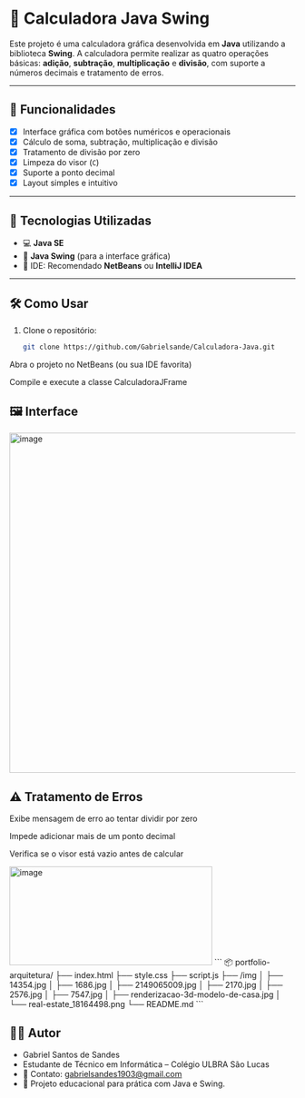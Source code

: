 # 🧮 Calculadora Java Swing

Este projeto é uma calculadora gráfica desenvolvida em **Java** utilizando a biblioteca **Swing**. A calculadora permite realizar as quatro operações básicas: **adição**, **subtração**, **multiplicação** e **divisão**, com suporte a números decimais e tratamento de erros.

---

## 📌 Funcionalidades

- [x] Interface gráfica com botões numéricos e operacionais  
- [x] Cálculo de soma, subtração, multiplicação e divisão  
- [x] Tratamento de divisão por zero  
- [x] Limpeza do visor (`C`)  
- [x] Suporte a ponto decimal  
- [x] Layout simples e intuitivo  

---

## 🎯 Tecnologias Utilizadas

- 💻 **Java SE**  
- 🧱 **Java Swing** (para a interface gráfica)  
- 🧰 IDE: Recomendado **NetBeans** ou **IntelliJ IDEA**

---

## 🛠️ Como Usar

1. Clone o repositório:
   ```bash
   git clone https://github.com/Gabrielsande/Calculadora-Java.git
Abra o projeto no NetBeans (ou sua IDE favorita)

Compile e execute a classe CalculadoraJFrame

## 🖼️ Interface
<img width="531" height="599" alt="image" src="https://github.com/user-attachments/assets/8fd1734a-2ff4-4b99-aaa6-d4d20ea7f23d" />

## ⚠️ Tratamento de Erros
Exibe mensagem de erro ao tentar dividir por zero

Impede adicionar mais de um ponto decimal

Verifica se o visor está vazio antes de calcular

<img width="357" height="174" alt="image" src="https://github.com/user-attachments/assets/f5209a7a-e8e8-4eeb-94c5-56e28f00d3f7" />
```
📦 portfolio-arquitetura/
├── index.html
├── style.css
├── script.js
├── /img
│   ├── 14354.jpg
│   ├── 1686.jpg
│   ├── 2149065009.jpg
│   ├── 2170.jpg
│   ├── 2576.jpg
│   ├── 7547.jpg
│   ├── renderizacao-3d-modelo-de-casa.jpg
│   └── real-estate_18164498.png
└── README.md
```

## 👨‍💻 Autor

 - Gabriel Santos de Sandes
 - Estudante de Técnico em Informática – Colégio ULBRA São Lucas
 - 📧 Contato: gabrielsandes1903@gmail.com
 - 📘 Projeto educacional para prática com Java e Swing.
